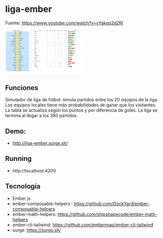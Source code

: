 # liga-ember

Fuente: https://www.youtube.com/watch?v=vYakop2d2RI


<img src="https://github.com/Xabage/ember/blob/master/liga-ember/app/imagenes/pantalla-tabla.png" width="50%">

## Funciones

Simulador de liga de fútbol: simula partidos entre los 20 equipos de la liga. Los equipos locales tiene más probabilidades de ganar que los visitantes.
La tabla se actualiza según los puntos y por diferencia de goles.
La liga se termina al llegar a los 380 partidos.

## Demo:
* http://liga-ember.surge.sh/

## Running
*  http://localhost:4200

## Tecnología

* Ember js
* ember-composable-helpers : https://github.com/DockYard/ember-composable-helpers
* ember-math-helpers: https://github.com/shipshapecode/ember-math-helpers
* ember-cli-tailwind: https://github.com/embermap/ember-cli-tailwind
* surge: https://surge.sh/

